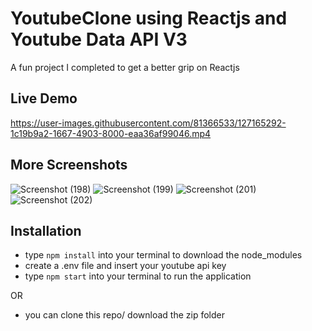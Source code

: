 # YoutubeClone using Reactjs and Youtube Data API V3
A fun project I completed to get a better grip on Reactjs

## Live Demo

https://user-images.githubusercontent.com/81366533/127165292-1c19b9a2-1667-4903-8000-eaa36af99046.mp4

## More Screenshots
![Screenshot (198)](https://user-images.githubusercontent.com/81366533/127165360-1b6c33ae-56a2-4a6a-a4c5-5c98064af370.png)
![Screenshot (199)](https://user-images.githubusercontent.com/81366533/127165371-d828cd9e-cbdd-4d3d-9b19-5ed363f449e2.png)
![Screenshot (201)](https://user-images.githubusercontent.com/81366533/127165511-c8c496c2-c2f3-4476-a3d5-753be86fbe1d.png)
![Screenshot (202)](https://user-images.githubusercontent.com/81366533/127165521-a8345ed8-5577-4529-b276-491179045fcb.png)


## Installation
- type `npm install` into your terminal to download the node_modules
- create a .env file and insert your youtube api key
- type `npm start` into your terminal to run the application

OR

- you can clone this repo/ download the zip folder

